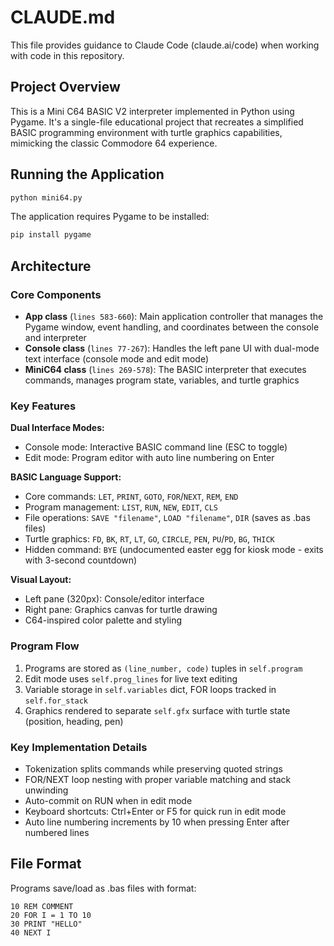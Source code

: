 # CLAUDE.md

This file provides guidance to Claude Code (claude.ai/code) when working with code in this repository.

## Project Overview

This is a Mini C64 BASIC V2 interpreter implemented in Python using Pygame. It's a single-file educational project that recreates a simplified BASIC programming environment with turtle graphics capabilities, mimicking the classic Commodore 64 experience.

## Running the Application

```bash
python mini64.py
```

The application requires Pygame to be installed:
```bash
pip install pygame
```

## Architecture

### Core Components

- **App class** (`lines 583-660`): Main application controller that manages the Pygame window, event handling, and coordinates between the console and interpreter
- **Console class** (`lines 77-267`): Handles the left pane UI with dual-mode text interface (console mode and edit mode)  
- **MiniC64 class** (`lines 269-578`): The BASIC interpreter that executes commands, manages program state, variables, and turtle graphics

### Key Features

**Dual Interface Modes:**
- Console mode: Interactive BASIC command line (ESC to toggle)
- Edit mode: Program editor with auto line numbering on Enter

**BASIC Language Support:**
- Core commands: `LET`, `PRINT`, `GOTO`, `FOR`/`NEXT`, `REM`, `END`
- Program management: `LIST`, `RUN`, `NEW`, `EDIT`, `CLS`  
- File operations: `SAVE "filename"`, `LOAD "filename"`, `DIR` (saves as .bas files)
- Turtle graphics: `FD`, `BK`, `RT`, `LT`, `GO`, `CIRCLE`, `PEN`, `PU`/`PD`, `BG`, `THICK`
- Hidden command: `BYE` (undocumented easter egg for kiosk mode - exits with 3-second countdown)

**Visual Layout:**
- Left pane (320px): Console/editor interface
- Right pane: Graphics canvas for turtle drawing
- C64-inspired color palette and styling

### Program Flow

1. Programs are stored as `(line_number, code)` tuples in `self.program`
2. Edit mode uses `self.prog_lines` for live text editing
3. Variable storage in `self.variables` dict, FOR loops tracked in `self.for_stack`
4. Graphics rendered to separate `self.gfx` surface with turtle state (position, heading, pen)

### Key Implementation Details

- Tokenization splits commands while preserving quoted strings
- FOR/NEXT loop nesting with proper variable matching and stack unwinding
- Auto-commit on RUN when in edit mode
- Keyboard shortcuts: Ctrl+Enter or F5 for quick run in edit mode
- Auto line numbering increments by 10 when pressing Enter after numbered lines

## File Format

Programs save/load as .bas files with format:
```
10 REM COMMENT
20 FOR I = 1 TO 10
30 PRINT "HELLO"
40 NEXT I
```